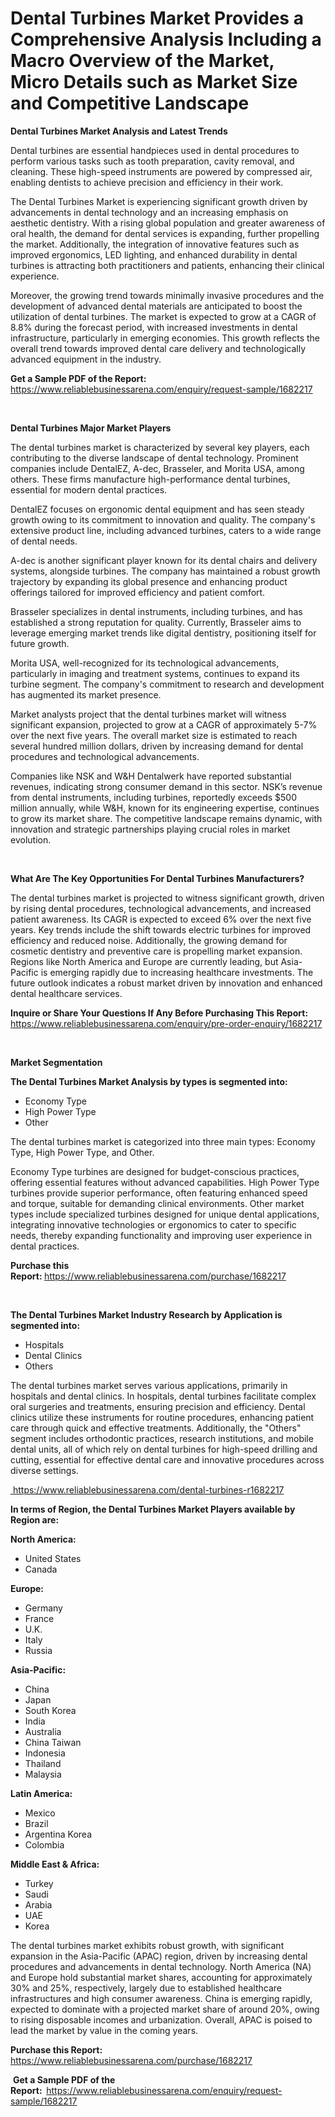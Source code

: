 <p><h1>Dental Turbines Market Provides a Comprehensive Analysis Including a Macro Overview of the Market, Micro Details such as Market Size and Competitive Landscape</h1></p><p><strong>Dental Turbines Market Analysis and Latest Trends</strong></p>
<p><p>Dental turbines are essential handpieces used in dental procedures to perform various tasks such as tooth preparation, cavity removal, and cleaning. These high-speed instruments are powered by compressed air, enabling dentists to achieve precision and efficiency in their work. </p><p>The Dental Turbines Market is experiencing significant growth driven by advancements in dental technology and an increasing emphasis on aesthetic dentistry. With a rising global population and greater awareness of oral health, the demand for dental services is expanding, further propelling the market. Additionally, the integration of innovative features such as improved ergonomics, LED lighting, and enhanced durability in dental turbines is attracting both practitioners and patients, enhancing their clinical experience.</p><p>Moreover, the growing trend towards minimally invasive procedures and the development of advanced dental materials are anticipated to boost the utilization of dental turbines. The market is expected to grow at a CAGR of 8.8% during the forecast period, with increased investments in dental infrastructure, particularly in emerging economies. This growth reflects the overall trend towards improved dental care delivery and technologically advanced equipment in the industry.</p></p>
<p><strong>Get a Sample PDF of the Report:&nbsp;</strong> <a href="https://www.reliablebusinessarena.com/enquiry/request-sample/1682217?utm_campaign=3444&utm_medium=2&utm_source=Github&utm_content=ia&utm_term=19042025&utm_id=dental-turbines">https://www.reliablebusinessarena.com/enquiry/request-sample/1682217</a></p>
<p>&nbsp;</p>
<p><strong>Dental Turbines Major Market Players</strong></p>
<p><p>The dental turbines market is characterized by several key players, each contributing to the diverse landscape of dental technology. Prominent companies include DentalEZ, A-dec, Brasseler, and Morita USA, among others. These firms manufacture high-performance dental turbines, essential for modern dental practices.</p><p>DentalEZ focuses on ergonomic dental equipment and has seen steady growth owing to its commitment to innovation and quality. The company's extensive product line, including advanced turbines, caters to a wide range of dental needs.</p><p>A-dec is another significant player known for its dental chairs and delivery systems, alongside turbines. The company has maintained a robust growth trajectory by expanding its global presence and enhancing product offerings tailored for improved efficiency and patient comfort.</p><p>Brasseler specializes in dental instruments, including turbines, and has established a strong reputation for quality. Currently, Brasseler aims to leverage emerging market trends like digital dentistry, positioning itself for future growth.</p><p>Morita USA, well-recognized for its technological advancements, particularly in imaging and treatment systems, continues to expand its turbine segment. The company's commitment to research and development has augmented its market presence.</p><p>Market analysts project that the dental turbines market will witness significant expansion, projected to grow at a CAGR of approximately 5-7% over the next five years. The overall market size is estimated to reach several hundred million dollars, driven by increasing demand for dental procedures and technological advancements.</p><p>Companies like NSK and W&H Dentalwerk have reported substantial revenues, indicating strong consumer demand in this sector. NSK’s revenue from dental instruments, including turbines, reportedly exceeds $500 million annually, while W&H, known for its engineering expertise, continues to grow its market share. The competitive landscape remains dynamic, with innovation and strategic partnerships playing crucial roles in market evolution.</p></p>
<p>&nbsp;</p>
<p><strong>What Are The Key Opportunities For Dental Turbines Manufacturers?</strong></p>
<p><p>The dental turbines market is projected to witness significant growth, driven by rising dental procedures, technological advancements, and increased patient awareness. Its CAGR is expected to exceed 6% over the next five years. Key trends include the shift towards electric turbines for improved efficiency and reduced noise. Additionally, the growing demand for cosmetic dentistry and preventive care is propelling market expansion. Regions like North America and Europe are currently leading, but Asia-Pacific is emerging rapidly due to increasing healthcare investments. The future outlook indicates a robust market driven by innovation and enhanced dental healthcare services.</p></p>
<p><strong>Inquire or Share Your Questions If Any Before Purchasing This Report:</strong> <a href="https://www.reliablebusinessarena.com/enquiry/pre-order-enquiry/1682217?utm_campaign=3444&utm_medium=2&utm_source=Github&utm_content=ia&utm_term=19042025&utm_id=dental-turbines">https://www.reliablebusinessarena.com/enquiry/pre-order-enquiry/1682217</a></p>
<p>&nbsp;</p>
<p><strong>Market Segmentation</strong></p>
<p><strong>The Dental Turbines Market Analysis by types is segmented into:</strong></p>
<p><ul><li>Economy Type</li><li>High Power Type</li><li>Other</li></ul></p>
<p><p>The dental turbines market is categorized into three main types: Economy Type, High Power Type, and Other. </p><p>Economy Type turbines are designed for budget-conscious practices, offering essential features without advanced capabilities. High Power Type turbines provide superior performance, often featuring enhanced speed and torque, suitable for demanding clinical environments. Other market types include specialized turbines designed for unique dental applications, integrating innovative technologies or ergonomics to cater to specific needs, thereby expanding functionality and improving user experience in dental practices.</p></p>
<p><strong>Purchase this Report:&nbsp;</strong><a href="https://www.reliablebusinessarena.com/purchase/1682217?utm_campaign=3444&utm_medium=2&utm_source=Github&utm_content=ia&utm_term=19042025&utm_id=dental-turbines">https://www.reliablebusinessarena.com/purchase/1682217</a></p>
<p>&nbsp;</p>
<p><strong>The Dental Turbines Market Industry Research by Application is segmented into:</strong></p>
<p><ul><li>Hospitals</li><li>Dental Clinics</li><li>Others</li></ul></p>
<p><p>The dental turbines market serves various applications, primarily in hospitals and dental clinics. In hospitals, dental turbines facilitate complex oral surgeries and treatments, ensuring precision and efficiency. Dental clinics utilize these instruments for routine procedures, enhancing patient care through quick and effective treatments. Additionally, the "Others" segment includes orthodontic practices, research institutions, and mobile dental units, all of which rely on dental turbines for high-speed drilling and cutting, essential for effective dental care and innovative procedures across diverse settings.</p></p>
<p><a href="https://www.reliablebusinessarena.com/dental-turbines-r1682217?utm_campaign=3444&utm_medium=2&utm_source=Github&utm_content=ia&utm_term=19042025&utm_id=dental-turbines">&nbsp;https://www.reliablebusinessarena.com/dental-turbines-r1682217</a></p>
<p><strong>In terms of Region, the Dental Turbines Market Players available by Region are:</strong></p>
<p>
    <p> <strong> North America: </strong>
        <ul>
            <li>United States</li>
            <li>Canada</li>
        </ul>
        </p> 
    <p> <strong> Europe: </strong>
        <ul>
            <li>Germany</li>
            <li>France</li>
            <li>U.K.</li>
            <li>Italy</li>
            <li>Russia</li>
        </ul>
        </p> 
    <p> <strong> Asia-Pacific: </strong>
        <ul>
            <li>China</li>
            <li>Japan</li>
            <li>South Korea</li>
            <li>India</li>
            <li>Australia</li>
            <li>China Taiwan</li>
            <li>Indonesia</li>
            <li>Thailand</li>
            <li>Malaysia</li>
        </ul>
        </p> 
    <p> <strong> Latin America: </strong>
        <ul>
            <li>Mexico</li>
            <li>Brazil</li>
            <li>Argentina Korea</li>
            <li>Colombia</li>
        </ul>
        </p> 
    <p> <strong> Middle East & Africa: </strong>
        <ul>
            <li>Turkey</li>
            <li>Saudi</li>
            <li>Arabia</li>
            <li>UAE</li>
            <li>Korea</li>
        </ul>
    </p>
    </p>
<p><p>The dental turbines market exhibits robust growth, with significant expansion in the Asia-Pacific (APAC) region, driven by increasing dental procedures and advancements in dental technology. North America (NA) and Europe hold substantial market shares, accounting for approximately 30% and 25%, respectively, largely due to established healthcare infrastructures and high consumer awareness. China is emerging rapidly, expected to dominate with a projected market share of around 20%, owing to rising disposable incomes and urbanization. Overall, APAC is poised to lead the market by value in the coming years.</p></p>
<p><strong>Purchase this Report: </strong><a href="https://www.reliablebusinessarena.com/purchase/1682217?utm_campaign=3444&utm_medium=2&utm_source=Github&utm_content=ia&utm_term=19042025&utm_id=dental-turbines">https://www.reliablebusinessarena.com/purchase/1682217</a></p>
<p>&nbsp;<strong>Get a Sample PDF of the Report:&nbsp;&nbsp;</strong><a href="https://www.reliablebusinessarena.com/enquiry/request-sample/1682217?utm_campaign=3444&utm_medium=2&utm_source=Github&utm_content=ia&utm_term=19042025&utm_id=dental-turbines">https://www.reliablebusinessarena.com/enquiry/request-sample/1682217</a></p>
<p><strong></strong></p>
<p><p></p><p></p><p></p></p>